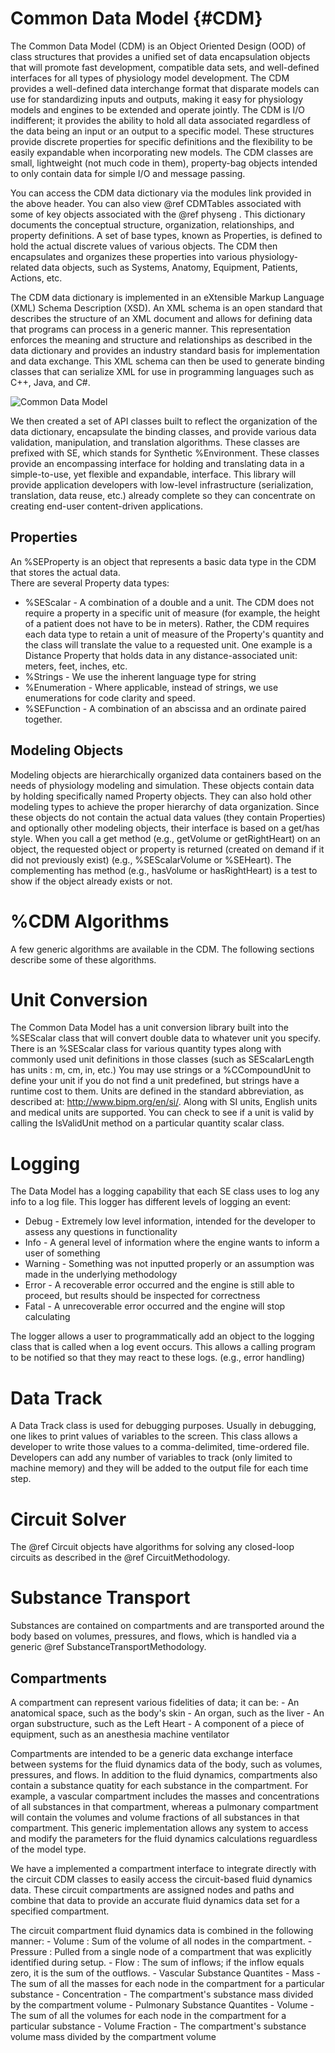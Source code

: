 Common Data Model {#CDM}
=================

The Common Data Model (CDM) is an Object Oriented Design (OOD) of class structures that provides a unified set of data encapsulation objects 
that will promote fast development, compatible data sets, and well-defined interfaces for all types of physiology model development. 
The CDM provides a well-defined data interchange format that disparate models can use for standardizing inputs and outputs, 
making it easy for physiology models and engines to be extended and operate jointly.
The CDM is I/O indifferent; it provides the ability to hold all data associated regardless of the data being an input or an output to a specific model. 
These structures provide discrete properties for specific definitions and the flexibility to be easily expandable when incorporating new models. 
The CDM classes are small, lightweight (not much code in them), property-bag objects intended to only contain data for simple I/O and message passing.

You can access the CDM data dictionary via the modules link provided in the above header. 
You can also view @ref CDMTables associated with some of key objects associated with the @ref physeng . 
This dictionary documents the conceptual structure, organization, relationships, and property definitions. 
A set of base types, known as Properties, is defined to hold the actual discrete values of various objects. 
The CDM then encapsulates and organizes these properties into various physiology-related data objects, such as Systems, Anatomy, Equipment, Patients, Actions, etc.

The CDM data dictionary is implemented in an eXtensible Markup Language (XML) Schema Description (XSD). 
An XML schema is an open standard that describes the structure of an XML document and allows for defining data that programs can process in a generic manner. 
This representation enforces the meaning and structure and relationships as described in the data dictionary and provides an industry standard basis for implementation and data exchange. 
This XML schema can then be used to generate binding classes that can serialize XML for use in programming languages such as C++, Java, and C#.

<img src="./images/CDM.png" alt="Common Data Model">

We then created a set of API classes built to reflect the organization of the data dictionary, encapsulate the binding classes, and provide various data validation, manipulation, and translation algorithms. 
These classes are prefixed with SE, which stands for Synthetic %Environment. These classes provide an encompassing interface for holding and translating data in a simple-to-use, yet flexible and expandable, interface. 
This library will provide application developers with low-level infrastructure (serialization, translation, data reuse, etc.) already complete so they can concentrate on creating end-user content-driven applications.

## Properties

An %SEProperty is an object that represents a basic data type in the CDM that stores the actual data. <br>
There are several Property data types:
- %SEScalar - A combination of a double and a unit. The CDM does not require a property in a specific unit of measure (for example, the height of a patient does not have to be in meters). 
Rather, the CDM requires each data type to retain a unit of measure of the Property's quantity and the class will translate the value to a requested unit. 
One example is a Distance Property that holds data in any distance-associated unit: meters, feet, inches, etc. 
- %Strings - We use the inherent language type for string
- %Enumeration - Where applicable, instead of strings, we use enumerations for code clarity and speed.
- %SEFunction - A combination of an abscissa and an ordinate paired together. 

## Modeling Objects

Modeling objects are hierarchically organized data containers based on the needs of physiology modeling and simulation. 
These objects contain data by holding specifically named Property objects. 
They can also hold other modeling types to achieve the proper hierarchy of data organization. 
Since these objects do not contain the actual data values (they contain Properties) and optionally other modeling objects, their interface is based on a get/has style. 
When you call a get method (e.g., getVolume or getRightHeart) on an object, the requested object or property is returned (created on demand if it did not previously exist) (e.g., %SEScalarVolume or %SEHeart). 
The complementing has method (e.g., hasVolume or hasRightHeart) is a test to show if the object already exists or not. 

# %CDM Algorithms

A few generic algorithms are available in the CDM. The following sections describe some of these algorithms.

# Unit Conversion

The Common Data Model has a unit conversion library built into the %SEScalar class that will convert double data to whatever unit you specify. 
There is an %SEScalar class for various quantity types along with commonly used unit definitions in those classes (such as SEScalarLength has units : m, cm, in, etc.) 
You may use strings or a %CCompoundUnit to define your unit if you do not find a unit predefined, but strings have a runtime cost to them. 
Units are defined in the standard abbreviation, as described at: http://www.bipm.org/en/si/. 
Along with SI units, English units and medical units are supported. 
You can check to see if a unit is valid by calling the IsValidUnit method on a particular quantity scalar class. 

# Logging

The Data Model has a logging capability that each SE class uses to log any info to a log file.
This logger has different levels of logging an event:
- Debug - Extremely low level information, intended for the developer to assess any questions in functionality
- Info - A general level of information where the engine wants to inform a user of something
- Warning - Something was not inputted properly or an assumption was made in the underlying methodology
- Error - A recoverable error occurred and the engine is still able to proceed, but results should be inspected for correctness
- Fatal - A unrecoverable error occurred and the engine will stop calculating

The logger allows a user to programmatically add an object to the logging class that is called when 
a log event occurs. This allows a calling program to be notified so that they may react to these logs. (e.g., error handling)

# Data Track

A Data Track class is used for debugging purposes. 
Usually in debugging, one likes to print values of variables to the screen. 
This class allows a developer to write those values to a comma-delimited, time-ordered file. 
Developers can add any number of variables to track (only limited to machine memory) and they will be added to the output file for each time step.
	
# Circuit Solver

The @ref Circuit objects have algorithms for solving any closed-loop circuits as described in the @ref CircuitMethodology.

# Substance Transport

Substances are contained on compartments and are transported around the body based on volumes, pressures, and flows, which is handled via a generic @ref SubstanceTransportMethodology.

## Compartments
A compartment can represent various fidelities of data; it can be:
	- An anatomical space, such as the body's skin
	- An organ, such as the liver
	- An organ substructure, such as the Left Heart
	- A component of a piece of equipment, such as an anesthesia machine ventilator
	
Compartments are intended to be a generic data exchange interface between systems for the fluid dynamics data of the body, such as volumes, pressures, and flows.
In addition to the fluid dynamics, compartments also contain a substance quatity for each substance in the compartment. 
For example, a vascular compartment includes the masses and concentrations of all substances in that compartment, 
whereas a pulmonary compartment will contain the volumes and volume fractions of all substances in that compartment. 
This generic implementation allows any system to access and modify the parameters for the fluid dynamics calculations reguardless of the model type. 

We have a implemented a compartment interface to integrate directly with the circuit CDM classes to easily access the circuit-based fluid dynamics data. 
These circuit compartments are assigned nodes and paths and combine that data to provide an accurate fluid dynamics data set for a specified compartment. 

The circuit compartment fluid dynamics data is combined in the following manner:
	- Volume : Sum of the volume of all nodes in the compartment.
	- Pressure : Pulled from a single node of a compartment that was explicitly identified during setup.
	- Flow : The sum of inflows; if the inflow equals zero, it is the sum of the outflows.
	- Vascular Substance Quantites
		- Mass - The sum of all the masses for each node in the compartment for a particular substance
		- Concentration - The compartment's substance mass divided by the compartment volume
	- Pulmonary Substance Quantites
		- Volume - The sum of all the volumes for each node in the compartment for a particular substance
		- Volume Fraction - The compartment's substance volume mass divided by the compartment volume

